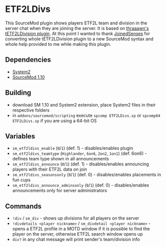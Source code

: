 # ETF2LDivs

This SourceMod plugin shows players ETF2L team and division in the server chat when they are joining the server. It is based on [thraaawn's tETF2LDivision plugin](https://github.com/thraaawn/tETF2LDivision). At this point I wanted to thank [JoinedSenses](https://github.com/JoinedSenses) for converting whole tETF2LDivision plugin to a new SourceMod syntax and whole help provided to me while making this plugin.

## Dependencies

- [System2](https://github.com/dordnung/System2)
- [SourceMod 1.10](https://www.sourcemod.net/downloads.php?branch=stable)

## Building

- download SM 1.10 and System2 extension, place System2 files in their respective folders
- in `addons/sourcemod/scripting` execute `spcomp ETF2LDivs.sp` or `spcomp64 ETF2LDivs.sp` if you are using a 64-bit OS

## Variables

- `sm_etf2ldivs_enable` (`0`/`1`) (def. 1) - disables/enables plugin
- `sm_etf2ldivs_teamtype` (`Highlander`, `6on6`, `2on2`, `1on1`) (def. 6on6) - defines team type shown in all announcements
- `sm_etf2ldivs_announce` (`0`/`1`) (def. 1) - disables/enables announcing players with their ETF2L data on join
- `sm_etf2ldivs_seasonsonly` (`0`/`1`) (def. 0) - disables/enables placements in fun cups
- `sm_etf2ldivs_announce_adminsonly` (`0`/`1`) (def. 0) - disables/enables announcements only for server administrators

## Commands

- `!div` / `sm_div` - shows up divisions for all players on the server
- `!divdetails <player nickname>` / `sm_divdetail <player nickname>` - opens a ETF2L profile in a MOTD window if it is possible to find the player on the server, otherwise ETF2L search window opens up
- `div?` in any chat message will print sender's team/division info
